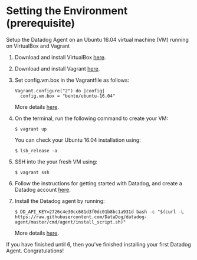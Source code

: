 # Setting the Environment (prerequisite)

Setup the Datadog Agent on an Ubuntu 16.04 virtual machine (VM) running on VirtualBox and Vagrant

1. Download and install VirtualBox [here](https://www.virtualbox.org/).
2. Download and install Vagrant [here](https://www.vagrantup.com/docs/installation/).
3. Set config.vm.box in the Vagrantfile as follows:
    ```
    Vagrant.configure("2") do |config|
      config.vm.box = "bento/ubuntu-16.04"
    ```
    More details [here](https://app.vagrantup.com/bento/boxes/ubuntu-16.04).

4. On the terminal, run the following command to create your VM:
    ```
    $ vagrant up
    ```
    You can check your Ubuntu 16.04 installation using:
    ```
    $ lsb_release -a
    ```

5. SSH into the your fresh VM using:
    ```
    $ vagrant ssh
    ```

6. Follow the instructions for getting started with Datadog, and create a Datadog account [here](https://docs.datadoghq.com/).


7. Install the Datadog agent by running:
    ```
    $ DD_API_KEY=2726c4e30cc681d3f0dc01b8bc1a931d bash -c "$(curl -L https://raw.githubusercontent.com/DataDog/datadog-agent/master/cmd/agent/install_script.sh)"
    ```
    More details [here](https://app.datadoghq.com/account/settings#agent/ubuntu).

If you have finished until 6, then you've finished installing your first Datadog Agent. Congratulations!